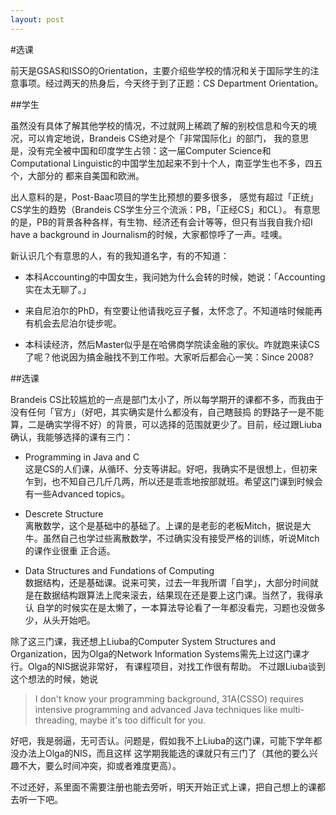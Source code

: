 ```yaml
---
layout: post
---
```


#选课

前天是GSAS和ISSO的Orientation，主要介绍些学校的情况和关于国际学生的注意事项。经过两天的热身后，今天终于到了正题：CS Department Orientation。

##学生

虽然没有具体了解其他学校的情况，不过就网上稀疏了解的别校信息和今天的境况，可以肯定地说，Brandeis CS绝对是个「非常国际化」的部门，
我的意思是，没有完全被中国和印度学生占领：这一届Computer Science和Computational Linguistic的中国学生加起来不到十个人，南亚学生也不多，四五个，大部分的
都来自美国和欧洲。

出人意料的是，Post-Baac项目的学生比预想的要多很多， 感觉有超过「正统」CS学生的趋势（Brandeis CS学生分三个流派：PB，「正经CS」和CL）。
有意思的是，PB的背景各种各样，有生物、经济还有会计等等，但只有当我自我介绍I have 
a background in Journalism的时候，大家都惊呼了一声。哇噢。

新认识几个有意思的人，有的我知道名字，有的不知道：


* 本科Accounting的中国女生，我问她为什么会转的时候，她说：「Accounting实在太无聊了。」

* 来自尼泊尔的PhD，有空要让他请我吃豆子餐，太怀念了。不知道啥时候能再有机会去尼泊尔徒步呢。

* 本科读经济，然后Master似乎是在哈佛商学院读金融的家伙。咋就跑来读CS了呢？他说因为搞金融找不到工作啦。大家听后都会心一笑：Since 2008?

##选课

Brandeis CS比较尴尬的一点是部门太小了，所以每学期开的课都不多，而我由于没有任何「官方」（好吧，其实确实是什么都没有，自己瞎鼓捣
的野路子一是不能算，二是确实学得不好）的背景，可以选择的范围就更少了。目前，经过跟Liuba确认，我能够选择的课有三门：

* Programming in Java and C  
这是CS的人们课，从循环、分支等讲起。好吧，我确实不是很想上，但初来乍到，也不知自己几斤几两，所以还是乖乖地按部就班。希望这门课到时候会
有一些Advanced topics。

* Descrete Structure  
离散数学，这个是基础中的基础了。上课的是老彭的老板Mitch，据说是大牛。虽然自己也学过些离散数学，不过确实没有接受严格的训练，听说Mitch的课作业很重
正合适。

* Data Structures and Fundations of Computing  
数据结构，还是基础课。说来可笑，过去一年我所谓「自学」，大部分时间就是在数据结构跟算法上爬来滚去，结果现在还是要上这门课。当然了，我得承认
自学的时候实在是太懒了，一本算法导论看了一年都没看完，习题也没做多少，从头开始吧。

除了这三门课，我还想上Liuba的Computer System Structures and Organization，因为Olga的Network Information Systems需先上过这门课才行。Olga的NIS据说非常好，
有课程项目，对找工作很有帮助。
不过跟Liuba谈到这个想法的时候，她说
> I don't know your programming background, 31A(CSSO) requires intensive programming and advanced
> Java techniques like multi-threading, maybe it's too difficult for you.

好吧，我是弱逼，无可否认。问题是，假如我不上Liuba的这门课，可能下学年都没办法上Olga的NIS，而且这样
这学期我能选的课就只有三门了（其他的要么兴趣不大，要么时间冲突，抑或者难度更高）。

不过还好，系里面不需要注册也能去旁听，明天开始正式上课，把自己想上的课都去听一下吧。
